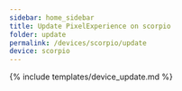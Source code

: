 ```yaml
---
sidebar: home_sidebar
title: Update PixelExperience on scorpio
folder: update
permalink: /devices/scorpio/update
device: scorpio
---
```

{% include templates/device_update.md %}
